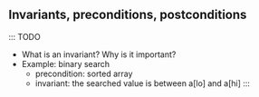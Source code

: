 
## Invariants, preconditions, postconditions

::: TODO
- What is an invariant? Why is it important?
- Example: binary search
    - precondition: sorted array
    - invariant: the searched value is between a[lo] and a[hi]
:::
